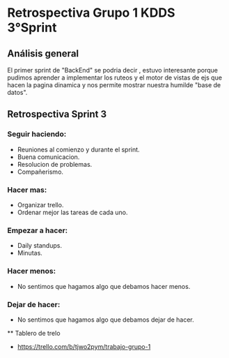 # Retrospectiva Grupo 1 KDDS 3°Sprint

## Análisis general
El primer sprint de "BackEnd" se podria decir , estuvo interesante porque pudimos aprender a  implementar los ruteos y el motor de vistas de ejs que hacen la pagina dinamica y nos permite mostrar nuestra humilde "base de datos".

## Retrospectiva Sprint 3

### Seguir haciendo:
- Reuniones al comienzo y durante el sprint.
- Buena comunicacion.
- Resolucion de problemas.
- Compañerismo.
### Hacer mas:
- Organizar trello.
- Ordenar mejor las tareas de cada uno.
### Empezar a hacer:
- Daily standups.
- Minutas.
### Hacer menos: 
- No sentimos que hagamos algo que debamos hacer menos.
### Dejar de hacer:
- No sentimos que hagamos algo que debamos dejar de hacer.

** Tablero de trelo
- https://trello.com/b/tjwo2pym/trabajo-grupo-1